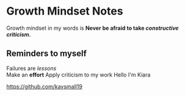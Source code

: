 # Growth Mindset Notes
Growth mindset in my words is **Never be afraid to take _constructive criticism_.**
## Reminders to myself
  Failures are *lessons*<br>
  Make an **effort**
  Apply criticism to my work
  Hello I'm Kiara
  
https://github.com/kaysmall19
